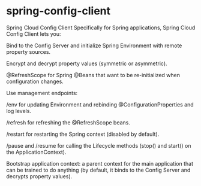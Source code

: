 # spring-config-client
Spring Cloud Config Client
Specifically for Spring applications, Spring Cloud Config Client lets you:

Bind to the Config Server and initialize Spring Environment with remote property sources.

Encrypt and decrypt property values (symmetric or asymmetric).

@RefreshScope for Spring @Beans that want to be re-initialized when configuration changes.

Use management endpoints:

/env for updating Environment and rebinding @ConfigurationProperties and log levels.

/refresh for refreshing the @RefreshScope beans.

/restart for restarting the Spring context (disabled by default).

/pause and /resume for calling the Lifecycle methods (stop() and start() on the ApplicationContext).

Bootstrap application context: a parent context for the main application that can be trained to do anything (by default, it binds to the Config Server and decrypts property values).
